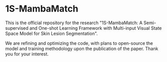 # 1S-MambaMatch
This is the official repository for the research "1S-MambaMatch: A Semi-supervised and One-shot Learning Framework with Multi-input Visual State Space Model for Skin Lesion Segmentation".

We are refining and optimizing the code, with plans to open-source the model and training methodology upon the publication of the paper. Thank you for your interest.
